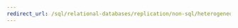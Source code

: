 ```yaml
--- 
redirect_url: /sql/relational-databases/replication/non-sql/heterogeneous-database-replication 
--- 
```

